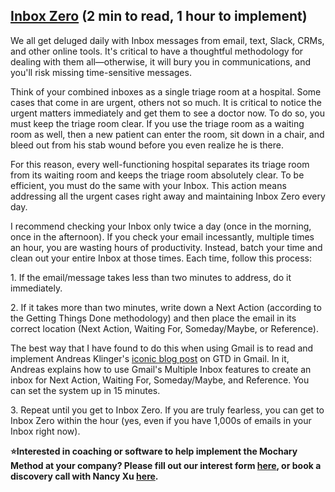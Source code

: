 ## [Inbox Zero](https://docs.google.com/document/d/1rinKQeoh1IFdUWsLyF1SSuddsAkJmR3_G-gpghR0wF0/edit#) (2 min to read, 1 hour to implement)

We all get deluged daily with Inbox messages from email, text, Slack, CRMs, and other online tools. It's critical to have a thoughtful methodology for dealing with them all—otherwise, it will bury you in communications, and you'll risk missing time-sensitive messages.

Think of your combined inboxes as a single triage room at a hospital. Some cases that come in are urgent, others not so much. It is critical to notice the urgent matters immediately and get them to see a doctor now. To do so, you must keep the triage room clear. If you use the triage room as a waiting room as well, then a new patient can enter the room, sit down in a chair, and bleed out from his stab wound before you even realize he is there.

For this reason, every well-functioning hospital separates its triage room from its waiting room and keeps the triage room absolutely clear. To be efficient, you must do the same with your Inbox. This action means addressing all the urgent cases right away and maintaining Inbox Zero every day.

I recommend checking your Inbox only twice a day (once in the morning, once in the afternoon). If you check your email incessantly, multiple times an hour, you are wasting hours of productivity. Instead, batch your time and clean out your entire Inbox at those times. Each time, follow this process:

1\. If the email/message takes less than two minutes to address, do it immediately.

2\. If it takes more than two minutes, write down a Next Action (according to the Getting Things Done methodology) and then place the email in its correct location (Next Action, Waiting For, Someday/Maybe, or Reference).

The best way that I have found to do this when using Gmail is to read and implement Andreas Klinger's [iconic blog post](http://klinger.io/post/71640845938/dont-drown-in-email-how-to-use-gmail-more) on GTD in Gmail. In it, Andreas explains how to use Gmail's Multiple Inbox features to create an inbox for Next Action, Waiting For, Someday/Maybe, and Reference. You can set the system up in 15 minutes.

3\. Repeat until you get to Inbox Zero. If you are truly fearless, you can get to Inbox Zero within the hour (yes, even if you have 1,000s of emails in your Inbox right now).

**⭐Interested in coaching or software to help implement the Mochary Method at your company? Please fill out our interest form [here](https://mocharymethod.typeform.com/interest), or book a discovery call with Nancy Xu [here](https://calendly.com/nancy-mm/30).**
